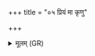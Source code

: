 +++
title = "०५ प्रियं मा कृणु"

+++
<details><summary>मूलम् (GR)</summary>

प्रियं मा कृणु देवेषु  
प्रियं राजसु मा कृणु ।  
प्रियं सर्वस्य पश्यत  
उत शूद्र उतार्ये ॥
</details>